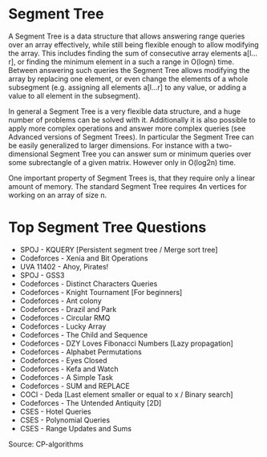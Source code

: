 # Segment Tree 

A Segment Tree is a data structure that allows answering range queries over an array effectively, 
while still being flexible enough to allow modifying the array. This includes finding the sum of 
consecutive array elements a[l…r], or finding the minimum element in a such a range in O(logn) time. 
Between answering such queries the Segment Tree allows modifying the array by replacing one element, 
or even change the elements of a whole subsegment (e.g. assigning all elements a[l…r] to any value, 
or adding a value to all element in the subsegment).

In general a Segment Tree is a very flexible data structure, and a huge number of problems can be solved 
with it. Additionally it is also possible to apply more complex operations and answer more complex queries 
(see Advanced versions of Segment Trees). In particular the Segment Tree can be easily generalized to 
larger dimensions. For instance with a two-dimensional Segment Tree you can answer sum or minimum queries 
over some subrectangle of a given matrix. However only in O(log2n) time.

One important property of Segment Trees is, that they require only a linear amount of memory. 
The standard Segment Tree requires 4n vertices for working on an array of size n.

# Top Segment Tree Questions 

* SPOJ - KQUERY [Persistent segment tree / Merge sort tree]
* Codeforces - Xenia and Bit Operations
* UVA 11402 - Ahoy, Pirates!
* SPOJ - GSS3
* Codeforces - Distinct Characters Queries
* Codeforces - Knight Tournament [For beginners]
* Codeforces - Ant colony
* Codeforces - Drazil and Park
* Codeforces - Circular RMQ
* Codeforces - Lucky Array
* Codeforces - The Child and Sequence
* Codeforces - DZY Loves Fibonacci Numbers [Lazy propagation]
* Codeforces - Alphabet Permutations
* Codeforces - Eyes Closed
* Codeforces - Kefa and Watch
* Codeforces - A Simple Task
* Codeforces - SUM and REPLACE
* COCI - Deda [Last element smaller or equal to x / Binary search]
* Codeforces - The Untended Antiquity [2D]
* CSES - Hotel Queries
* CSES - Polynomial Queries
* CSES - Range Updates and Sums

Source: CP-algorithms 